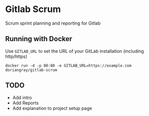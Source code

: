 # Gitlab Scrum

Scrum sprint planning and reporting for Gitlab

## Running with Docker
Use `GITLAB_URL` to set the URL of your GitLab installation (including http/https)

`docker run -d -p 80:80 -e GITLAB_URL=https://example.com doriangray/gitlab-scrum`

## TODO
- Add intro
- Add Reports
- Add explanation to project setup page
